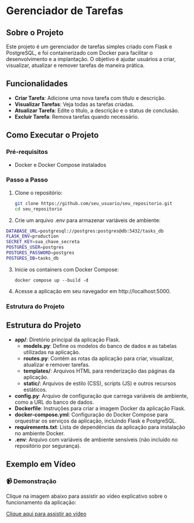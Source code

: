 # Gerenciador de Tarefas

## Sobre o Projeto

Este projeto é um gerenciador de tarefas simples criado com Flask e PostgreSQL, e foi containerizado com Docker para facilitar o desenvolvimento e a implantação. O objetivo é ajudar usuários a criar, visualizar, atualizar e remover tarefas de maneira prática.

## Funcionalidades

- **Criar Tarefa**: Adicione uma nova tarefa com título e descrição.
- **Visualizar Tarefas**: Veja todas as tarefas criadas.
- **Atualizar Tarefa**: Edite o título, a descrição e o status de conclusão.
- **Excluir Tarefa**: Remova tarefas quando necessário.

## Como Executar o Projeto

### Pré-requisitos

- Docker e Docker Compose instalados

### Passo a Passo

1. Clone o repositório:

   ```bash
   git clone https://github.com/seu_usuario/seu_repositorio.git
   cd seu_repositorio
2. Crie um arquivo .env para armazenar variáveis de ambiente:

  ```bash
  DATABASE_URL=postgresql://postgres:postgres@db:5432/tasks_db
  FLASK_ENV=production
  SECRET_KEY=sua_chave_secreta
  POSTGRES_USER=postgres
  POSTGRES_PASSWORD=postgres
  POSTGRES_DB=tasks_db
  ```

3. Inicie os containers com Docker Compose:
    
    ```
   docker compose up --build -d
   ```

4. Acesse a aplicação em seu navegador em http://localhost:5000.

### Estrutura do Projeto
## Estrutura do Projeto

- **app/**: Diretório principal da aplicação Flask.
  - **models.py**: Define os modelos do banco de dados e as tabelas utilizadas na aplicação.
  - **routes.py**: Contém as rotas da aplicação para criar, visualizar, atualizar e remover tarefas.
  - **templates/**: Arquivos HTML para renderização das páginas da aplicação.
  - **static/**: Arquivos de estilo (CSS), scripts (JS) e outros recursos estáticos.
- **config.py**: Arquivo de configuração que carrega variáveis de ambiente, como a URL do banco de dados.
- **Dockerfile**: Instruções para criar a imagem Docker da aplicação Flask.
- **docker-compose.yml**: Configuração do Docker Compose para orquestrar os serviços da aplicação, incluindo Flask e PostgreSQL.
- **requirements.txt**: Lista de dependências da aplicação para instalação no ambiente Docker.
- **.env**: Arquivo com variáveis de ambiente sensíveis (não incluído no repositório por segurança).

## Exemplo em Vídeo

### 📹 Demonstração

Clique na imagem abaixo para assistir ao vídeo explicativo sobre o funcionamento da aplicação:

[Clique aqui para assistir ao vídeo](exemplo.webm)
